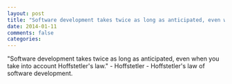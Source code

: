 ```yaml
---
layout: post
title: "Software development takes twice as long as anticipated, even when you take into account Hoffstetler's law."
date: 2014-01-11
comments: false
categories: 
---
```


<span class='quote'>"Software development takes twice as long as anticipated, even when you take into account Hoffstetler's law."</span>
<span class='by'>- Hoffstetler - Hoffstetler's law of software development.</span>
